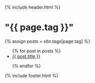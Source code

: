 {% include header.html %}

<main class="post">

<h1>"{{ page.tag }}"</h1>

{% assign posts = site.tags[page.tag] %}
<ul>
{% for post in posts %}

  <li><a href="{{post.url}}">{{ post.title }}</a></li>

{% endfor %}
</ul>

</main>

{% include footer.html %}
